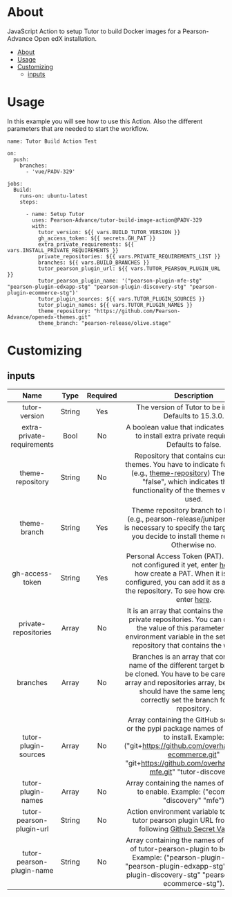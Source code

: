 # About

JavaScript Action to setup Tutor to build Docker images for a Pearson-Advance Open edX installation.

- [About](#about)
- [Usage](#usage)
- [Customizing](#customizing)
  - [inputs](#inputs)

# Usage

In this example you will see how to use this Action. Also the different parameters that are
needed to start the workflow.

```
name: Tutor Build Action Test

on:
  push:
    branches:
      - 'vue/PADV-329'

jobs:
  Build:
    runs-on: ubuntu-latest
    steps:

      - name: Setup Tutor
        uses: Pearson-Advance/tutor-build-image-action@PADV-329
        with:
          tutor_version: ${{ vars.BUILD_TUTOR_VERSION }}
          gh_access_token: ${{ secrets.GH_PAT }}
          extra_private_requirements: ${{ vars.INSTALL_PRIVATE_REQUIREMENTS }}
          private_repositories: ${{ vars.PRIVATE_REQUIREMENTS_LIST }}
          branches: ${{ vars.BUILD_BRANCHES }}
          tutor_pearson_plugin_url: ${{ vars.TUTOR_PEARSON_PLUGIN_URL }}
          tutor_pearson_plugin_name: '("pearson-plugin-mfe-stg" "pearson-plugin-edxapp-stg" "pearson-plugin-discovery-stg" "pearson-plugin-ecommerce-stg")'
          tutor_plugin_sources: ${{ vars.TUTOR_PLUGIN_SOURCES }}
          tutor_plugin_names: ${{ vars.TUTOR_PLUGIN_NAMES }}
          theme_repository: "https://github.com/Pearson-Advance/openedx-themes.git"
          theme_branch: "pearson-release/olive.stage"
```

# Customizing

## inputs

|          **Name**          | **Type** | **Required** |                                                                                                                                                                                                                          **Description**                                                                                                                                                                                                                         |
|:--------------------------:|:--------:|:------------:|:----------------------------------------------------------------------------------------------------------------------------------------------------------------------------------------------------------------------------------------------------------------------------------------------------------------------------------------------------------------------------------------------------------------------------------------------------------------:|
| tutor-version              | String   | Yes          | The version of Tutor to be installed. Defaults to 15.3.0.                                                                                                                                                                                                                                                                                                                                                                                                        |
| extra-private-requirements | Bool     | No           | A boolean value that indicates if you want to install extra private requirements. Defaults to false.                                                                                                                                                                                                                                                                                                                                                             |
| theme-repository           | String   | No           | Repository that contains customized themes. You have to indicate full URL path (e.g., [theme-repository](https://github.com/Pearson-Advance/openedx-themes])) The default is "false", which indicates that the functionality of the themes will not be used.                                                                                                                                                                                                                                                                                                    |
| theme-branch               | String   | Yes          | Theme repository branch to be cloned (e.g., pearson-release/juniper.master). It is necessary to specify the target branch if you decide to install theme repository. Otherwise no.                                                                                                                                                                                                                                                                               |
| gh-access-token            | String   | Yes          | Personal Access Token (PAT). If you have not configured it yet, enter [here](https://docs.github.com/en/authentication/keeping-your-account-and-data-secure/creating-a-personal-access-token) to see how create a PAT. When it is already configured, you can add it as a secrets for the repository. To see how create a secret enter [here](https://docs.github.com/en/actions/security-guides/encrypted-secrets#creating-encrypted-secrets-for-a-repository). |
| private-repositories       | Array    | No           | It is an array that contains the name of all private repositories. You can configured the value of this parameter such as environment variable in the settings of the repository that contains the workflow.                                                                                                                                                                                                                                                     |
| branches                   | Array    | No           | Branches is an array that contains the name of the different target branches to be cloned. You have to be careful with this array and repositories array, because both should have the same length, and correctly set the branch for each repository.                                                                                                                                                                                                            |
| tutor-plugin-sources       | Array    | No           | Array containing the GitHub sources urls or the pypi package names of the plugins to install. Example: ("git+https://github.com/overhangio/tutor-ecommerce.git" "git+https://github.com/overhangio/tutor-mfe.git" "tutor-discovery")                                                                                                                                                                                                                             |
| tutor-plugin-names         | Array    | No           | Array containing the names of the plugins to enable. Example: ("ecommerce" "discovery" "mfe")                                                                                                                                                                                                                                                                                                                                                                    |
| tutor-pearson-plugin-url   | String   | No           | Action environment variable to obtain the tutor pearson plugin URL from GitHub following [Github Secret Variables](https://docs.github.com/en/actions/learn-github-actions/variables#defining-configuration-variables-for-multiple-workflows).                                                                                                                                                                                                                   |
| tutor-pearson-plugin-name       | String   | No           | Array containing the names of the plugins of tutor-pearson-plugin to be enabled. Example: ("pearson-plugin-mfe-stg" "pearson-plugin-edxapp-stg" "pearson-plugin-discovery-stg" "pearson-plugin-ecommerce-stg").                                                                                                                                                                                                                                                                                                             |
